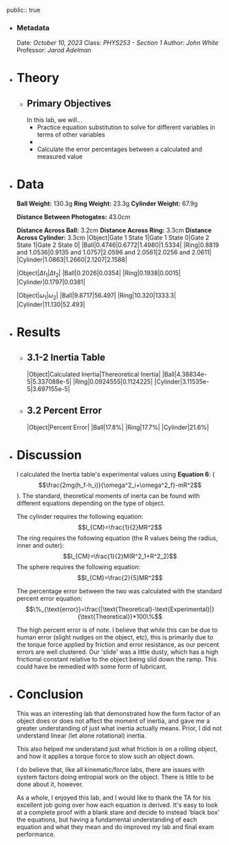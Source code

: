 public:: true

- ### Metadata
  Date: *October 10, 2023*
  Class: *PHYS253 - Section 1*
  Author: *John White*
  Professor: *Jarod Adelman*
- # Theory
	- ## Primary Objectives
	  In this lab, we will...
	  * Practice equation substitution to solve for different variables in terms of other variables
	  * 
	  * Calculate the error percentages between a calculated and measured value
- # Data
  **Ball Weight:** 130.3g
  **Ring Weight:** 23.3g
  **Cylinder Weight:** 67.9g
  
  **Distance Between Photogates:** 43.0cm
  
  **Distance Across Ball:** 3.2cm
  **Distance Across Ring:** 3.3cm
  **Distance Across Cylinder:** 3.3cm
  |Object|Gate 1 State 1|Gate 1 State 0|Gate 2 State 1|Gate 2 State 0|
  |Ball|0.4746|0.6772|1.4980|1.5334|
  |Ring|0.8819 and 1.0536|0.9135 and 1.0757|2.0596 and 2.0561|2.0256 and 2.0611|
  |Cylinder|1.0863|1.2660|2.1207|2.1588|
  
  |Object|$\Delta t_1$|$\Delta t_2$|
  |Ball|0.2026|0.0354|
  |Ring|0.1938|0.0015|
  |Cylinder|0.1797|0.0381|
  
  |Object|$\omega_1$|$\omega_2$|
  |Ball|9.8717|56.497|
  |Ring|10.320|1333.3|
  |Cylinder|11.130|52.493|
- # Results
	- ## 3.1-2 Inertia Table
	  |Object|Calculated Inertia|Thereoretical Inertia|
	  |Ball|4.38834e-5|5.337088e-5|
	  |Ring|0.0924555|0.1124225|
	  |Cylinder|3.11535e-5|3.697155e-5|
	- ## 3.2 Percent Error
	  |Object|Percent Error|
	  |Ball|17.8%|
	  |Ring|17.7%|
	  |Cylinder|21.6%|
- # Discussion
  I calculated the Inertia table's experimental values using **Equation 6**: ($$\frac{2mg(h_f-h_i)}{\omega^2_i+\omega^2_f}-mR^2$$). The standard, theoretical moments of inerta can be found with different equations depending on the type of object.
  
  The cylinder requires the following equation:
  $$I_{CM}=\frac{1}{2}MR^2$$
  The ring requires the following equation (the R values being the radius, inner and outer): 
  $$I_{CM}=\frac{1}{2}M(R^2_1+R^2_2)$$
  The sphere requires the following equation:
  $$I_{CM}=\frac{2}{5}MR^2$$
  
  The percentage error between the two was calculated with the standard percent error equation:
  $$\%_{\text{error}}=\frac{|\text{Theoretical}-\text{Experimental}|}{\text{Theoretical}}*100\%$$
  
  The high percent error is of note. I believe that while this can be due to human error (slight nudges on the object, etc), this is primarily due to the torque force applied by friction and error resistance, as our percent errors are well clustered. Our 'slide' was a little dusty, which has a high frictional constant relative to the object being slid down the ramp. This could have be remedied with some form of lubricant.
- # Conclusion
  This was an interesting lab that demonstrated how the form factor of an object does or does not affect the moment of inertia, and gave me a greater understanding of just what inertia actually means. Prior, I did not understand linear (let alone rotational) inertia.
  
  This also helped me understand just what friction is on a rolling object, and how it applies a torque force to slow such an object down.
  
  I do believe that, like all kinematic/force labs, there are issues with system factors doing entropial work on the object. There is little to be done about it, however.
  
  As a whole, I enjoyed this lab, and I would like to thank the TA for his excellent job going over how each equation is derived. It's easy to look at a complete proof with a blank stare and decide to instead 'black box' the equations, but having a fundamental understanding of each equation and what they mean and do improved my lab and final exam performance.